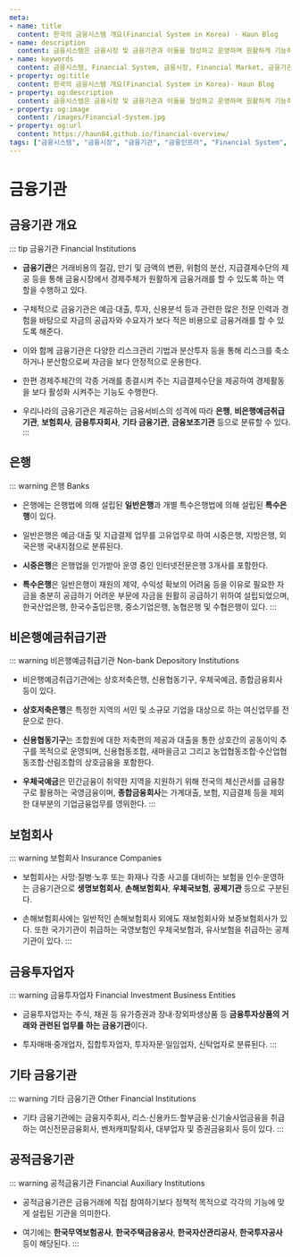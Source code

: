 ```yaml
---
meta:
- name: title
  content: 한국의 금융시스템 개요(Financial System in Korea) - Haun Blog
- name: description
  content: 금융시스템은 금융시장 및 금융기관과 이들을 형성하고 운영하며 원활하게 기능하도록 하는 법규와 관행, 지급결제시스템 등 금융인프라를 모두 포괄하는 개념이다
- name: keywords
  content: 금융시스템, Financial System, 금융시장, Financial Market, 금융기관, Financial Institution, 금융인프라, Financial Infrastructure
- property: og:title
  content: 한국의 금융시스템 개요(Financial System in Korea)- Haun Blog
- property: og:description
  content: 금융시스템은 금융시장 및 금융기관과 이들을 형성하고 운영하며 원활하게 기능하도록 하는 법규와 관행, 지급결제시스템 등 금융인프라를 모두 포괄하는 개념이다
- property: og:image
  content: /images/Financial-System.jpg
- property: og:url
  content: https://haun84.github.io/financial-overview/
tags: ["금융시스템", "금융시장", "금융기관", "금융인프라", "Financial System", "Financial Market", "Financial Institution", "Financial Infrastructure"]
---
```


# 금융기관

## 금융기관 개요

::: tip 금융기관 Financial Institutions
* **금융기관**은 거래비용의 절감, 만기 및 금액의 변환, 위험의 분산, 지급결제수단의 제공 등을 통해 금융시장에서 경제주체가 원활하게 금융거래를 할 수 있도록 하는 역할을 수행하고 있다.
  
* 구체적으로 금융기관은 예금·대출, 투자, 신용분석 등과 관련한 많은 전문 인력과 경험을 바탕으로 자금의 공급자와 수요자가 보다 적은 비용으로 금융거래를 할 수 있도록 해준다.
  
* 이와 함께 금융기관은 다양한 리스크관리 기법과 분산투자 등을 통해 리스크를 축소하거나 분산함으로써 자금을 보다 안정적으로 운용한다.
  
* 한편 경제주체간의 각종 거래를 종결시켜 주는 지급결제수단을 제공하여 경제활동을 보다 활성화 시켜주는 기능도 수행한다.
  
* 우리나라의 금융기관은 제공하는 금융서비스의 성격에 따라 **은행**, **비은행예금취급기관**, **보험회사**, **금융투자회사**, **기타 금융기관**, **금융보조기관** 등으로 분류할 수 있다.
:::

## 은행

::: warning 은행 Banks
* 은행에는 은행법에 의해 설립된 **일반은행**과 개별 특수은행법에 의해 설립된 **특수은행**이 있다.
  
* 일반은행은 예금·대출 및 지급결제 업무를 고유업무로 하여 시중은행, 지방은행, 외국은행 국내지점으로 분류된다.
  
* **시중은행**은 은행업을 인가받아 운영 중인 인터넷전문은행 3개사를 포함한다.
  
* **특수은행**은 일반은행이 재원의 제약, 수익성 확보의 어려움 등을 이유로 필요한 자금을 충분히 공급하기 어려운 부문에 자금을 원활히 공급하기 위하여 설립되었으며, 한국산업은행, 한국수출입은행, 중소기업은행, 농협은행 및 수협은행이 있다.
:::

## 비은행예금취급기관

::: warning 비은행예금취급기관 Non-bank Depository Institutions
* 비은행예금취급기관에는 상호저축은행, 신용협동기구, 우체국예금, 종합금융회사 등이 있다.
  
* **상호저축은행**은 특정한 지역의 서민 및 소규모 기업을 대상으로 하는 여신업무를 전문으로 한다.
  
* **신용협동기구**는 조합원에 대한 저축편의 제공과 대출을 통한 상호간의 공동이익 추구를 목적으로 운영되며, 신용협동조합, 새마을금고 그리고 농업협동조합·수산업협동조합·산림조합의 상호금융을 포함한다.
  
* **우체국예금**은 민간금융이 취약한 지역을 지원하기 위해 전국의 체신관서를 금융창구로 활용하는 국영금융이며, **종합금융회사**는 가계대출, 보험, 지급결제 등을 제외한 대부분의 기업금융업무를 영위한다.
:::

## 보험회사

::: warning 보험회사 Insurance Companies
* 보험회사는 사망·질병·노후 또는 화재나 각종 사고를 대비하는 보험을 인수·운영하는 금융기관으로 **생명보험회사**, **손해보험회사**, **우체국보험**, **공제기관** 등으로 구분된다.
  
* 손해보험회사에는 일반적인 손해보험회사 외에도 재보험회사와 보증보험회사가 있다. 또한 국가기관이 취급하는 국영보험인 우체국보험과, 유사보험을 취급하는 공제기관이 있다.
:::

## 금융투자업자

::: warning 금융투자업자 Financial Investment Business Entities
* 금융투자업자는 주식, 채권 등 유가증권과 장내·장외파생상품 등 **금융투자상품의 거래와 관련된 업무를 하는 금융기관**이다.
  
* 투자매매·중개업자, 집합투자업자, 투자자문·일임업자, 신탁업자로 분류된다.
:::

## 기타 금융기관

::: warning 기타 금융기관 Other Financial Institutions
* 기타 금융기관에는 금융지주회사, 리스·신용카드·할부금융·신기술사업금융을 취급하는 여신전문금융회사, 벤처캐피탈회사, 대부업자 및 증권금융회사 등이 있다.
:::

## 공적금융기관

::: warning 공적금융기관 Financial Auxiliary Institutions
* 공적금융기관은 금융거래에 직접 참여하기보다 정책적 목적으로 각각의 기능에 맞게 설립된 기관을 의미한다.
  
* 여기에는 **한국무역보험공사**, **한국주택금융공사**, **한국자산관리공사**, **한국투자공사** 등이 해당된다.
:::